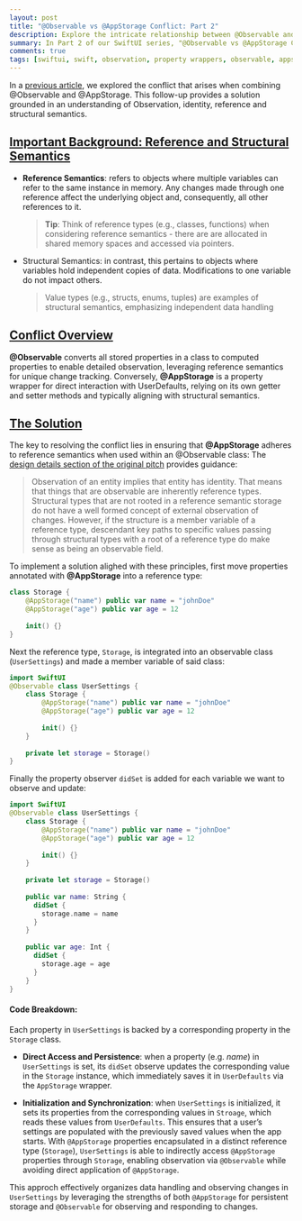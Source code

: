 ```yaml
---
layout: post
title: "@Observable vs @AppStorage Conflict: Part 2"
description: Explore the intricate relationship between @Observable and @AppStorage in SwiftUI in this detailed guide. Learn what triggers conflicts between these two features and gain insights into their operational mechanisms. Perfect for developers looking to deepen their understanding of SwiftUI's architecture and improve their coding practices
summary: In Part 2 of our SwiftUI series, "@Observable vs @AppStorage Conflict," we discuss how to resolve the conflict. This article provides a comprehensive analysis of why these conflicts occur, breaking down the technical aspects of both features within SwiftUI's modern framework. By understanding the foundational properties and behaviors of @Observable and @AppStorage, developers will be equipped with the knowledge to identify potential issues in their applications. This guide is an essential read for any SwiftUI developer aiming to leverage the full potential of iOS app development with advanced state management techniques.
comments: true
tags: [swiftui, swift, observation, property wrappers, observable, appstorage]
---
```


In a [previous article](https://msuzoagu.github.io/2024/05/02/unpacking-observable-and-appstorage-part-1), we explored the conflict that arises when combining @Observable and @AppStorage. This follow-up provides a solution grounded in an understanding of Observation, identity, reference and structural semantics.

## <u>Important Background: Reference and Structural Semantics</u>

* __Reference Semantics__: refers to objects where multiple variables can refer to the same instance in memory. Any changes made through one reference affect the underlying object and, consequently, all other references to it.

  > **Tip**: Think of reference types (e.g., classes, functions) when considering reference semantics - there are are allocated in shared memory spaces and accessed via pointers. 

* Structural Semantics: in contrast, this pertains to objects where variables hold independent copies of data. Modifications to one variable do not impact others.

  > Value types (e.g., structs, enums, tuples) are examples of structural semantics, emphasizing independent data handling 

## <u>Conflict Overview</u>

**@Observable** converts all stored properties in a class to computed properties to enable detailed observation, leveraging reference semantics for unique change tracking. Conversely, **@AppStorage** is a property wrapper for direct interaction with UserDefaults, relying on its own getter and setter methods and typically aligning with structural semantics.


## <u>The Solution</u>
The key to resolving the conflict lies in ensuring that **@AppStorage** adheres to reference semantics when used within an @Observable class: The [design details section of the original pitch](https://forums.swift.org/t/pitch-observation/62051#detailed-design-8) provides guidance: 

  > Observation of an entity implies that entity has identity. That means that things that are observable are inherently reference types. Structural types that are not rooted in a reference semantic storage do not have a well formed concept of external observation of changes. However, if the structure is a member variable of a reference type, descendant key paths to specific values passing through structural types with a root of a reference type do make sense as being an observable field.

To implement a solution alighed with these principles, first move properties annotated with **@AppStorage** into  a reference type:

```swift
class Storage {
    @AppStorage("name") public var name = "johnDoe"
    @AppStorage("age") public var age = 12
    
    init() {}
}
``` 

Next the reference type, `Storage`, is integrated into an observable class (`UserSettings`) and made a member variable of said class: 

```swift
import SwiftUI
@Observable class UserSettings {
    class Storage {
        @AppStorage("name") public var name = "johnDoe"
        @AppStorage("age") public var age = 12
        
        init() {}
    }
    
    private let storage = Storage()
}
```

Finally the property observer `didSet` is added for each variable we want to observe and update: 

```swift
import SwiftUI
@Observable class UserSettings {
    class Storage {
        @AppStorage("name") public var name = "johnDoe"
        @AppStorage("age") public var age = 12
        
        init() {}
    }
    
    private let storage = Storage()
    
    public var name: String {
      didSet {
        storage.name = name
      }
    }
    
    public var age: Int {
      didSet {
        storage.age = age
      }
    }
}
```

#### Code Breakdown:
Each property in `UserSettings` is backed by a corresponding property in the `Storage` class. 
 
* __Direct Access and Persistence__: when a property (e.g. _name_) in `UserSettings` is set, its `didSet` observe updates the corresponding value in the `Storage` instance, which immediately saves it in `UserDefaults` via the `AppStorage` wrapper. 

* __Initialization and Synchronization__: when `UserSettings` is initialized, it sets its properties from the corresponding values in `Stroage`, which reads these values from `UserDefaults`. This ensures that a user’s settings are populated with the previously saved values when the app starts. 
With `@AppStorage` properties encapsulated in a distinct reference type (`Storage`), `UserSettings` is able to indirectly access  `@AppStorage` properties through `Storage`, enabling observation via `@Observable` while avoiding direct application of `@AppStorage`. 

This approch effectively organizes data handling and observing changes in `UserSettings` by leveraging the strengths of both `@AppStorage` for persistent storage and `@Observable` for observing and responding to changes.

